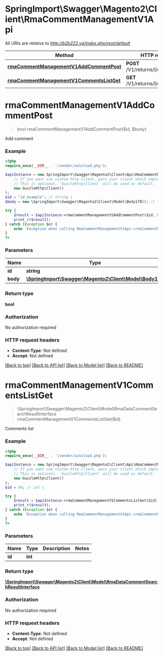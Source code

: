 # SpringImport\Swagger\Magento2\Client\RmaCommentManagementV1Api

All URIs are relative to *http://b2b222.vg/index.php/rest/default*

Method | HTTP request | Description
------------- | ------------- | -------------
[**rmaCommentManagementV1AddCommentPost**](RmaCommentManagementV1Api.md#rmaCommentManagementV1AddCommentPost) | **POST** /V1/returns/{id}/comments | 
[**rmaCommentManagementV1CommentsListGet**](RmaCommentManagementV1Api.md#rmaCommentManagementV1CommentsListGet) | **GET** /V1/returns/{id}/comments | 


# **rmaCommentManagementV1AddCommentPost**
> bool rmaCommentManagementV1AddCommentPost($id, $body)



Add comment

### Example
```php
<?php
require_once(__DIR__ . '/vendor/autoload.php');

$apiInstance = new SpringImport\Swagger\Magento2\Client\Api\RmaCommentManagementV1Api(
    // If you want use custom http client, pass your client which implements `GuzzleHttp\ClientInterface`.
    // This is optional, `GuzzleHttp\Client` will be used as default.
    new GuzzleHttp\Client()
);
$id = "id_example"; // string | 
$body = new \SpringImport\Swagger\Magento2\Client\Model\Body178(); // \SpringImport\Swagger\Magento2\Client\Model\Body178 | 

try {
    $result = $apiInstance->rmaCommentManagementV1AddCommentPost($id, $body);
    print_r($result);
} catch (Exception $e) {
    echo 'Exception when calling RmaCommentManagementV1Api->rmaCommentManagementV1AddCommentPost: ', $e->getMessage(), PHP_EOL;
}
?>
```

### Parameters

Name | Type | Description  | Notes
------------- | ------------- | ------------- | -------------
 **id** | **string**|  |
 **body** | [**\SpringImport\Swagger\Magento2\Client\Model\Body178**](../Model/Body178.md)|  | [optional]

### Return type

**bool**

### Authorization

No authorization required

### HTTP request headers

 - **Content-Type**: Not defined
 - **Accept**: Not defined

[[Back to top]](#) [[Back to API list]](../../README.md#documentation-for-api-endpoints) [[Back to Model list]](../../README.md#documentation-for-models) [[Back to README]](../../README.md)

# **rmaCommentManagementV1CommentsListGet**
> \SpringImport\Swagger\Magento2\Client\Model\RmaDataCommentSearchResultInterface rmaCommentManagementV1CommentsListGet($id)



Comments list

### Example
```php
<?php
require_once(__DIR__ . '/vendor/autoload.php');

$apiInstance = new SpringImport\Swagger\Magento2\Client\Api\RmaCommentManagementV1Api(
    // If you want use custom http client, pass your client which implements `GuzzleHttp\ClientInterface`.
    // This is optional, `GuzzleHttp\Client` will be used as default.
    new GuzzleHttp\Client()
);
$id = 56; // int | 

try {
    $result = $apiInstance->rmaCommentManagementV1CommentsListGet($id);
    print_r($result);
} catch (Exception $e) {
    echo 'Exception when calling RmaCommentManagementV1Api->rmaCommentManagementV1CommentsListGet: ', $e->getMessage(), PHP_EOL;
}
?>
```

### Parameters

Name | Type | Description  | Notes
------------- | ------------- | ------------- | -------------
 **id** | **int**|  |

### Return type

[**\SpringImport\Swagger\Magento2\Client\Model\RmaDataCommentSearchResultInterface**](../Model/RmaDataCommentSearchResultInterface.md)

### Authorization

No authorization required

### HTTP request headers

 - **Content-Type**: Not defined
 - **Accept**: Not defined

[[Back to top]](#) [[Back to API list]](../../README.md#documentation-for-api-endpoints) [[Back to Model list]](../../README.md#documentation-for-models) [[Back to README]](../../README.md)

